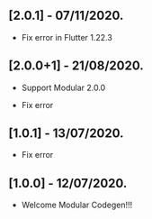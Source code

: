 ## [2.0.1] - 07/11/2020.
* Fix error in Flutter 1.22.3

## [2.0.0+1] - 21/08/2020.
* Support Modular 2.0.0

* Fix error

## [1.0.1] - 13/07/2020.

* Fix error

## [1.0.0] - 12/07/2020.

* Welcome Modular Codegen!!!

